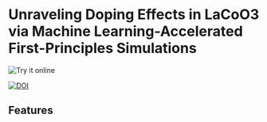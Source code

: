 # Unraveling Doping Effects in LaCoO3 via Machine Learning-Accelerated First-Principles Simulations

![Try it online](https://lco-doper.streamlit.app/)

[![DOI](https://zenodo.org/badge/DOI/10.5281/zenodo.1234567.svg)](https://doi.org/10.5281/zenodo.1234567)

<!-- [![DOI](https://zenodo.org/badge/DOI/10.5281/zenodo.1234567.svg)](https://doi.org/10.5281/zenodo.1234567) -->

## Features
